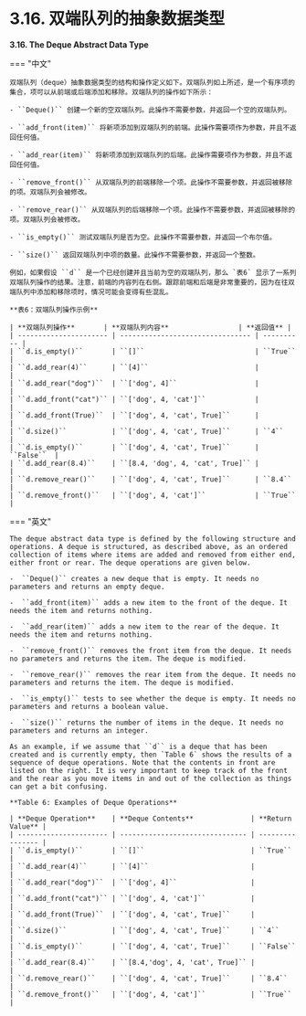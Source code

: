 # 3.16. 双端队列的抽象数据类型

**3.16. The Deque Abstract Data Type**

=== "中文"
    
    双端队列（deque）抽象数据类型的结构和操作定义如下。双端队列如上所述，是一个有序项的集合，项可以从前端或后端添加和移除。双端队列的操作如下所示：
    
    - ``Deque()`` 创建一个新的空双端队列。此操作不需要参数，并返回一个空的双端队列。
    
    - ``add_front(item)`` 将新项添加到双端队列的前端。此操作需要项作为参数，并且不返回任何值。
    
    - ``add_rear(item)`` 将新项添加到双端队列的后端。此操作需要项作为参数，并且不返回任何值。
    
    - ``remove_front()`` 从双端队列的前端移除一个项。此操作不需要参数，并返回被移除的项。双端队列会被修改。
    
    - ``remove_rear()`` 从双端队列的后端移除一个项。此操作不需要参数，并返回被移除的项。双端队列会被修改。
    
    - ``is_empty()`` 测试双端队列是否为空。此操作不需要参数，并返回一个布尔值。
    
    - ``size()`` 返回双端队列中项的数量。此操作不需要参数，并返回一个整数。
    
    例如，如果假设 ``d`` 是一个已经创建并且当前为空的双端队列，那么 `表6` 显示了一系列双端队列操作的结果。注意，前端的内容列在右侧。跟踪前端和后端是非常重要的，因为在往双端队列中添加和移除项时，情况可能会变得有些混乱。
    
    **表6：双端队列操作示例**
    
    | **双端队列操作**       | **双端队列内容**                 | **返回值** |
    | ---------------------- | -------------------------------- | ---------- |
    | ``d.is_empty()``       | ``[]``                           | ``True``   |
    | ``d.add_rear(4)``      | ``[4]``                          |            |
    | ``d.add_rear("dog")``  | ``['dog', 4]``                   |            |
    | ``d.add_front("cat")`` | ``['dog', 4, 'cat']``            |            |
    | ``d.add_front(True)``  | ``['dog', 4, 'cat', True]``      |            |
    | ``d.size()``           | ``['dog', 4, 'cat', True]``      | ``4``      |
    | ``d.is_empty()``       | ``['dog', 4, 'cat', True]``      | ``False``  |
    | ``d.add_rear(8.4)``    | ``[8.4, 'dog', 4, 'cat', True]`` |            |
    | ``d.remove_rear()``    | ``['dog', 4, 'cat', True]``      | ``8.4``    |
    | ``d.remove_front()``   | ``['dog', 4, 'cat']``            | ``True``   |

=== "英文"

    The deque abstract data type is defined by the following structure and operations. A deque is structured, as described above, as an ordered collection of items where items are added and removed from either end, either front or rear. The deque operations are given below.
    
    -  ``Deque()`` creates a new deque that is empty. It needs no parameters and returns an empty deque.
    
    -  ``add_front(item)`` adds a new item to the front of the deque. It needs the item and returns nothing.
    
    -  ``add_rear(item)`` adds a new item to the rear of the deque. It needs the item and returns nothing.
    
    -  ``remove_front()`` removes the front item from the deque. It needs no parameters and returns the item. The deque is modified.
    
    -  ``remove_rear()`` removes the rear item from the deque. It needs no parameters and returns the item. The deque is modified.
    
    -  ``is_empty()`` tests to see whether the deque is empty. It needs no parameters and returns a boolean value.
    
    -  ``size()`` returns the number of items in the deque. It needs no parameters and returns an integer.
    
    As an example, if we assume that ``d`` is a deque that has been created and is currently empty, then `Table 6` shows the results of a sequence of deque operations. Note that the contents in front are listed on the right. It is very important to keep track of the front and the rear as you move items in and out of the collection as things can get a bit confusing.
    
    **Table 6: Examples of Deque Operations**
    
    | **Deque Operation**    | **Deque Contents**              | **Return Value** |
    | ---------------------- | ------------------------------- | ---------------- |
    | ``d.is_empty()``       | ``[]``                          | ``True``         |
    | ``d.add_rear(4)``      | ``[4]``                         |                  |
    | ``d.add_rear("dog")``  | ``['dog', 4]``                  |                  |
    | ``d.add_front("cat")`` | ``['dog', 4, 'cat']``           |                  |
    | ``d.add_front(True)``  | ``['dog', 4, 'cat', True]``     |                  |
    | ``d.size()``           | ``['dog', 4, 'cat', True]``     | ``4``            |
    | ``d.is_empty()``       | ``['dog', 4, 'cat', True]``     | ``False``        |
    | ``d.add_rear(8.4)``    | ``[8.4,'dog', 4, 'cat', True]`` |                  |
    | ``d.remove_rear()``    | ``['dog', 4, 'cat', True]``     | ``8.4``          |
    | ``d.remove_front()``   | ``['dog', 4, 'cat']``           | ``True``         |
    